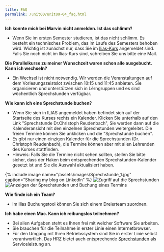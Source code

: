 ```yaml
---
title: FAQ
permalink: /unit00/unit00-04_faq.html
---
```


**Ich konnte mich bei Marvin nicht anmelden. Ist das schlimm?**
 * Wenn Sie im ersten Semester studieren, ist das nicht schlimm. Es besteht ein technisches Problem, das im Laufe des Semesters behoben wird. Wichtig ist zunächst nur, dass Sie im [Ilias-Kurs](https://ilias.uni-marburg.de/ilias.php?ref_id=3045703&cmdClass=ilrepositorygui&cmdNode=wq&baseClass=ilrepositorygui) angemeldet sind. Falls Sie noch nicht im Ilias-Kurs sind, schreiben Sie uns bitte eine Mail.  

**Die Parallelkurse zu meiner Wunschzeit waren schon alle ausgebucht. Kann ich wechseln?**
 * Ein Wechsel ist nicht notwendig. Wir werden die Veranstaltungen auf dem Vorlesungszeistslot zwischen 10:15 und 11:45 anbieten. Sie organisieren und unterstützen sich in Lêrngruppen und es sind wöchentlich Sprechstunden verfügbar.
 
**Wie kann ich eine Sprechstunde buchen?**
* Wenn Sie sich in ILIAS angemeldet haben befindet sich auf der Startseite des Kurses rechts ein Kalender. Klicken Sie unterhalb auf den Link "Sprechstunde Dr.Christoph Reudenbach", Sie werden dann auf die Kalenderansicht mit den einzelnen Sprechstunden weitergeleitet. Die freien Termine können Sie anklicken und die "Sprechstunde buchen". 
* Es gibt nur einen einzigen Kalender für die Sprechstunden (Dr. Christoph Reudenbach), die Termine können aber mit allen Lehrenden des Kurses stattfinden. 
* Hinweis: Falls Sie die Termine nicht sehen sollten, stellen Sie bitte sicher, dass der Haken beim entsprechenden Sprechstunden-Kalender gesetzt ist und Sie die Auswahl aktualisiert haben. 

{% include image name="/assets/images/Sprechstunde_1.jpg" caption="Sharing my blog on LinkedIn" %}
![Zugriff auf die Sprechstunden](/assets/images/Sprechstunde_1.jpg)
![Anzeigen der Sprechstunden und Buchung eines Termins](/assets/images/Sprechstunde_2.jpg)


**Wie finde ich ein Team?**
  * im Ilias Buchungstool können Sie sich einem Dreierteam zuordnen.

**Ich habe einen Mac. Kann ich reibungslos teilnehmen?**
 * Bei allen Aufgaben steht es Ihnen frei mit welcher Software Sie arbeiten. 
 * Sie brauchen für die Teilnahme in erster Linie einen Internetbrowser.
 * Für den Umgang mit Ihren Betriebssystem sind Sie in erster Linie selbst verantwortlich. Das HRZ bietet auch entsprechende [Sprechstunden](https://www.uni-marburg.de/de/hrz/aktuelles/nachrichten/2019/linux-und-mac-sprechstunde-montags-16-18-uhr) als Serviceleistung an.
 

<!--more-->
